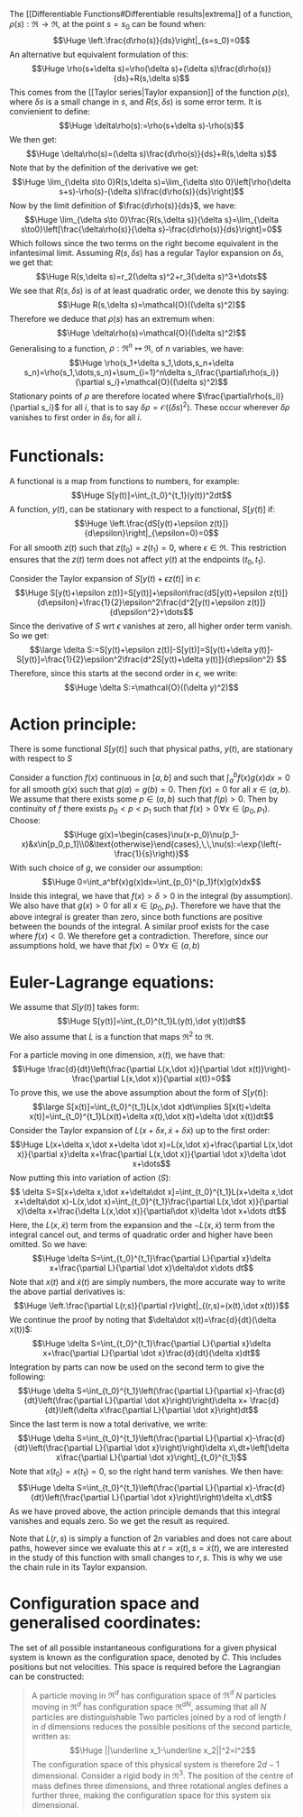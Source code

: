 
The [[Differentiable Functions#Differentiable results|extrema]] of a function, $\rho(s):\Re\to\Re$, at the point $s=s_0$ can be found when:$$\Huge \left.\frac{d\rho(s)}{ds}\right|_{s=s_0}=0$$An alternative but equivalent formulation of this:$$\Huge \rho(s+\delta s)=\rho(\delta s)+(\delta s)\frac{d\rho(s)}{ds}+R(s,\delta s)$$This comes from the [[Taylor series|Taylor expansion]] of the function $\rho(s)$, where $\delta s$ is a small change in $s$, and $R(s,\delta s)$ is some error term. It is convienient to define:$$\Huge \delta\rho(s):=\rho(s+\delta s)-\rho(s)$$We then get:$$\Huge \delta\rho(s)=(\delta s)\frac{d\rho(s)}{ds}+R(s,\delta s)$$Note that by the definition of the derivative we get:$$\Huge \lim_{\delta s\to 0}R(s,\delta s)=\lim_{\delta s\to 0}\left[\rho(\delta s+s)-\rho(s)-(\delta s)\frac{d\rho(s)}{ds}\right]$$Now by the limit definition of $\frac{d\rho(s)}{ds}$, we have:$$\Huge \lim_{\delta s\to 0}\frac{R(s,\delta s)}{\delta s}=\lim_{\delta s\to0}\left[\frac{\delta\rho(s)}{\delta s}-\frac{d\rho(s)}{ds}\right]=0$$Which follows since the two terms on the right become equivalent in the infantesimal limit. Assuming $R(s,\delta s)$ has a regular Taylor expansion on $\delta s$, we get that:$$\Huge R(s,\delta s)=r_2(\delta s)^2+r_3(\delta s)^3+\dots$$We see that $R(s,\delta s)$ is of at least quadratic order, we denote this by saying:$$\Huge R(s,\delta s)=\mathcal{O}((\delta s)^2)$$Therefore we deduce that $\rho(s)$ has an extremum when:$$\Huge \delta\rho(s)=\mathcal{O}((\delta s)^2)$$
Generalising to a function, $\rho:\Re^n\mapsto\Re$, of $n$ variables, we have:$$\Huge \rho(s_1+\delta s_1,\dots,s_n+\delta s_n)=\rho(s_1,\dots,s_n)+\sum_{i=1}^n\delta s_i\frac{\partial\rho(s_i)}{\partial s_i}+\mathcal{O}((\delta s)^2)$$Stationary points of $\rho$ are therefore located where $\frac{\partial\rho(s_i)}{\partial s_i}$ for all $i$, that is to say $\delta\rho=\mathcal{O}((\delta s)^2)$. These occur wherever $\delta\rho$ vanishes to first order in $\delta s_i$ for all $i$.

# Functionals:

A functional is a map from functions to numbers, for example:$$\Huge S[y(t)]=\int_{t_0}^{t_1}(y(t))^2dt$$A function, $y(t)$, can be stationary with respect to a functional, $S[y(t)]$ if:$$\Huge \left.\frac{dS[y(t)+\epsilon z(t)]}{d\epsilon}\right|_{\epsilon=0}=0$$For all smooth $z(t)$ such that $z(t_0)=z(t_1)=0$, where $\epsilon\in\Re$. This restriction ensures that the $z(t)$ term does not affect $y(t)$ at the endpoints $(t_0,t_1)$.

Consider the Taylor expansion of $S[y(t)+\epsilon z(t)]$ in $\epsilon$:$$\Huge S[y(t)+\epsilon z(t)]=S[y(t)]+\epsilon\frac{dS[y(t)+\epsilon z(t)]}{d\epsilon}+\frac{1}{2}\epsilon^2\frac{d^2[y(t)+\epsilon z(t)]}{d\epsilon^2}+\dots$$Since the derivative of $S$ wrt $\epsilon$ vanishes at zero, all higher order term vanish. So we get:$$\large \delta S:=S[y(t)+\epsilon z(t)]-S[y(t)]=S[y(t)+\delta y(t)]-S[y(t)]=\frac{1}{2}\epsilon^2\frac{d^2S[y(t)+\delta y(t)]}{d\epsilon^2}
$$Therefore, since this starts at the second order in $\epsilon$, we write:$$\Huge \delta S:=\mathcal{O}((\delta y)^2)$$
# Action principle:

There is some functional $S[y(t)]$ such that physical paths, $y(t)$, are stationary with respect to $S$

Consider a function $f(x)$ continuous in $[a,b]$ and such that $\int_a^bf(x)g(x)dx=0$ for all smooth $g(x)$ such that $g(a)=g(b)=0$. Then $f(x)=0$ for all $x\in(a,b)$. We assume that there exists some $p\in(a,b)$ such that $f(p)>0$. Then by continuity of $f$ there exists $p_0<p<p_1$ such that $f(x)>0\,\forall x\in(p_0,p_1)$. Choose:$$\Huge g(x)=\begin{cases}\nu(x-p_0)\nu(p_1-x)&x\in[p_0,p_1]\\0&\text{otherwise}\end{cases},\,\,\nu(s):=\exp{\left(-\frac{1}{s}\right)}$$With such choice of $g$, we consider our assumption:
$$\Huge 0=\int_a^bf(x)g(x)dx=\int_{p_0}^{p_1}f(x)g(x)dx$$Inside this integral, we have that $f(x)>\delta>0$ in the integral (by assumption). We also have that $g(x)>0$ for all $x\in(p_0,p_1)$. Therefore we have that the above integral is greater than zero, since both functions are positive between the bounds of the integral. A similar proof exists for the case where $f(x)<0$. We therefore get a contradiction. Therefore, since our assumptions hold, we have that $f(x)=0\,\forall x\in(a,b)$


# Euler-Lagrange equations:

We assume that $S[y(t)]$ takes form:$$\Huge S[y(t)]=\int_{t_0}^{t_1}L(y(t),\dot y(t))dt$$We also assume that $L$ is a function that maps $\Re^2$ to $\Re$.

For a particle moving in one dimension, $x(t)$, we have that:$$\Huge \frac{d}{dt}\left(\frac{\partial L(x,\dot x)}{\partial \dot x(t)}\right)-\frac{\partial L(x,\dot x)}{\partial x(t)}=0$$To prove this, we use the above assumption about the form of $S[y(t)]$:$$\large S[x(t)]=\int_{t_0}^{t_1}L(x,\dot x)dt\implies S[x(t)+\delta x(t)]=\int_{t_0}^{t_1}L(x(t)+\delta x(t),\dot x(t)+\delta \dot x(t))dt$$Consider the Taylor expansion of $L(x+\delta x,\dot x+\delta\dot x)$ up to the first order:$$\Huge L(x+\delta x,\dot x+\delta \dot x)=L(x,\dot x)+\frac{\partial L(x,\dot x)}{\partial x}\delta x+\frac{\partial L(x,\dot x)}{\partial \dot x}\delta \dot x+\dots$$Now putting this into variation of action ($S$):$$ \delta S=S[x+\delta x,\dot x+\delta\dot x]=\int_{t_0}^{t_1}L(x+\delta x,\dot x+\delta\dot x)-L(x,\dot x)=\int_{t_0}^{t_1}\frac{\partial L(x,\dot x)}{\partial x}\delta x+\frac{\delta L(x,\dot x)}{\partial\dot x}\delta \dot x+\dots dt$$Here, the $L(x,\dot x)$ term from the expansion and the $-L(x,\dot x)$ term from the integral cancel out, and terms of quadratic order and higher have been omitted. So we have:$$\Huge \delta S=\int_{t_0}^{t_1}\frac{\partial L}{\partial x}\delta x+\frac{\partial L}{\partial \dot x}\delta\dot x\dots dt$$Note that $x(t)$ and $\dot x(t)$ are simply numbers, the more accurate way to write the above partial derivatives is:$$\Huge \left.\frac{\partial L(r,s)}{\partial r}\right|_{(r,s)=(x(t),\dot x(t))}$$We continue the proof by noting that $\delta\dot x(t)=\frac{d}{dt}(\delta x(t))$:$$\Huge \delta S=\int_{t_0}^{t_1}\frac{\partial L}{\partial x}\delta x+\frac{\partial L}{\partial \dot x}\frac{d}{dt}(\delta x)dt$$Integration by parts can now be used on the second term to give the following:$$\Huge \delta S=\int_{t_0}^{t_1}\left(\frac{\partial L}{\partial x}-\frac{d}{dt}\left(\frac{\partial L}{\partial \dot x}\right)\right)\delta x+ \frac{d}{dt}\left(\delta x\frac{\partial L}{\partial \dot x}\right)dt$$Since the last term is now a total derivative, we write:
$$\Huge \delta S=\int_{t_0}^{t_1}\left(\frac{\partial L}{\partial x}-\frac{d}{dt}\left(\frac{\partial L}{\partial \dot x}\right)\right)\delta x\,dt+\left[\delta x\frac{\partial L}{\partial \dot x}\right]_{t_0}^{t_1}$$Note that $x(t_0)=x(t_1)=0$, so the right hand term vanishes. We then have:$$\Huge \delta S=\int_{t_0}^{t_1}\left(\frac{\partial L}{\partial x}-\frac{d}{dt}\left(\frac{\partial L}{\partial \dot x}\right)\right)\delta x\,dt$$As we have proved above, the action principle demands that this integral vanishes and equals zero. So we get the result as required.

Note that $L(r,s)$ is simply a function of $2n$ variables and does not care about paths, however since we evaluate this at $r=x(t),s=\dot x(t)$, we are interested in the study of this function with small changes to $r,s$. This is why we use the chain rule in its Taylor expansion.

# Configuration space and generalised coordinates:

The set of all possible instantaneous configurations for a given physical system is known as the configuration space, denoted by $C$. This includes positions but not velocities. This space is required before the Lagrangian can be constructed:
> A particle moving in $\Re^d$ has configuration space of $\Re^d$
> $N$ particles moving in $\Re^d$ has configuration space $\Re^{dN}$, assuming that all $N$ particles are distinguishable
> Two particles joined by a rod of length $l$ in $d$ dimensions reduces the possible positions of the second particle, written as:$$\Huge ||\underline x_1-\underline x_2||^2=l^2$$The configuration space of this physical system is therefore $2d-1$ dimensional.
> Consider a rigid body in $\Re^3$. The position of the centre of mass defines three dimensions, and three rotational angles defines a further three, making the configuration space for this system six dimensional.
